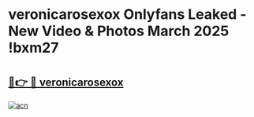 # veronicarosexox Onlyfans Leaked - New Video & Photos March 2025 !bxm27

# <h2><a href="https://4k0dkh.iuczelnia.edu.pl?title=veronicarosexox&ref=bxm27">🔗👉 🔴 veronicarosexox</a></h2>

[![acn](https://github.com/user-attachments/assets/0f9c940e-d8b0-45ae-aac7-cd30a18b3e1c)](https://4k0dkh.iuczelnia.edu.pl?title=veronicarosexox&ref=bxm27)

